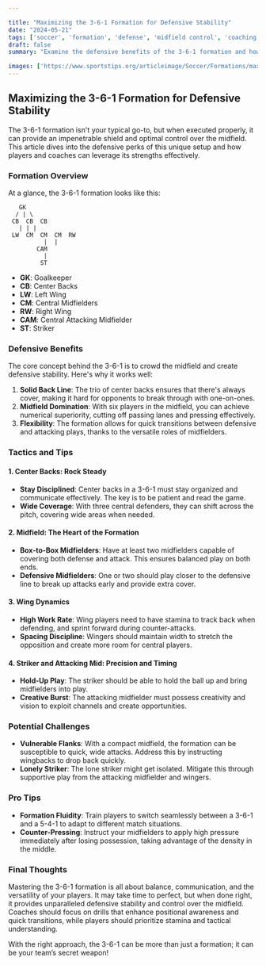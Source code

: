 ```yaml
---

title: "Maximizing the 3-6-1 Formation for Defensive Stability"
date: "2024-05-21"
tags: ['soccer', 'formation', 'defense', 'midfield control', 'coaching tips', 'player strategy', 'soccer tactics', 'formation analysis', 'defensive strategy']
draft: false
summary: "Examine the defensive benefits of the 3-6-1 formation and how it can be used to control the midfield, blending player knowledge and coaching wisdom for optimal performance."

images: ['https://www.sportstips.org/articleimage/Soccer/Formations/maximizing_the_3_6_1_formation_for_defensive_stability.webp']
---
```


## Maximizing the 3-6-1 Formation for Defensive Stability

The 3-6-1 formation isn't your typical go-to, but when executed properly, it can provide an impenetrable shield and optimal control over the midfield. This article dives into the defensive perks of this unique setup and how players and coaches can leverage its strengths effectively.

### Formation Overview

At a glance, the 3-6-1 formation looks like this:

```
   GK
  / | \
 CB  CB  CB
   | | |
 LW  CM  CM  CM  RW
          |  |  
        CAM
          |  
         ST
```

* **GK**: Goalkeeper
* **CB**: Center Backs
* **LW**: Left Wing
* **CM**: Central Midfielders
* **RW**: Right Wing
* **CAM**: Central Attacking Midfielder
* **ST**: Striker

### Defensive Benefits

The core concept behind the 3-6-1 is to crowd the midfield and create defensive stability. Here's why it works well:

1. **Solid Back Line**: The trio of center backs ensures that there's always cover, making it hard for opponents to break through with one-on-ones.
2. **Midfield Domination**: With six players in the midfield, you can achieve numerical superiority, cutting off passing lanes and pressing effectively.
3. **Flexibility**: The formation allows for quick transitions between defensive and attacking plays, thanks to the versatile roles of midfielders.

### Tactics and Tips

 

#### 1. Center Backs: Rock Steady

- **Stay Disciplined**: Center backs in a 3-6-1 must stay organized and communicate effectively. The key is to be patient and read the game.
- **Wide Coverage**: With three central defenders, they can shift across the pitch, covering wide areas when needed.

#### 2. Midfield: The Heart of the Formation

- **Box-to-Box Midfielders**: Have at least two midfielders capable of covering both defense and attack. This ensures balanced play on both ends.
- **Defensive Midfielders**: One or two should play closer to the defensive line to break up attacks early and provide extra cover.

#### 3. Wing Dynamics

- **High Work Rate**: Wing players need to have stamina to track back when defending, and sprint forward during counter-attacks.
- **Spacing Discipline**: Wingers should maintain width to stretch the opposition and create more room for central players.

#### 4. Striker and Attacking Mid: Precision and Timing

- **Hold-Up Play**: The striker should be able to hold the ball up and bring midfielders into play.
- **Creative Burst**: The attacking midfielder must possess creativity and vision to exploit channels and create opportunities.

### Potential Challenges

- **Vulnerable Flanks**: With a compact midfield, the formation can be susceptible to quick, wide attacks. Address this by instructing wingbacks to drop back quickly.
- **Lonely Striker**: The lone striker might get isolated. Mitigate this through supportive play from the attacking midfielder and wingers.

### Pro Tips

- **Formation Fluidity**: Train players to switch seamlessly between a 3-6-1 and a 5-4-1 to adapt to different match situations.
- **Counter-Pressing**: Instruct your midfielders to apply high pressure immediately after losing possession, taking advantage of the density in the middle.

### Final Thoughts

Mastering the 3-6-1 formation is all about balance, communication, and the versatility of your players. It may take time to perfect, but when done right, it provides unparalleled defensive stability and control over the midfield. Coaches should focus on drills that enhance positional awareness and quick transitions, while players should prioritize stamina and tactical understanding.

With the right approach, the 3-6-1 can be more than just a formation; it can be your team’s secret weapon!

```